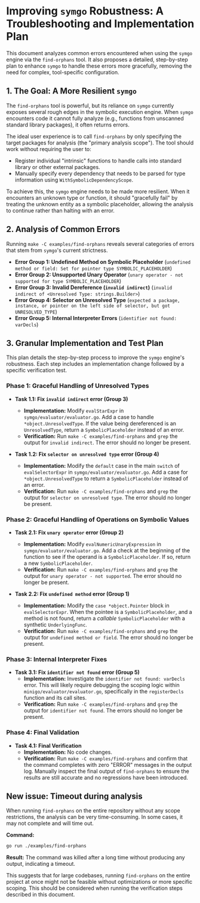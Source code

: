 # Improving `symgo` Robustness: A Troubleshooting and Implementation Plan

This document analyzes common errors encountered when using the `symgo` engine via the `find-orphans` tool. It also proposes a detailed, step-by-step plan to enhance `symgo` to handle these errors more gracefully, removing the need for complex, tool-specific configuration.

## 1. The Goal: A More Resilient `symgo`

The `find-orphans` tool is powerful, but its reliance on `symgo` currently exposes several rough edges in the symbolic execution engine. When `symgo` encounters code it cannot fully analyze (e.g., functions from unscanned standard library packages), it often returns errors.

The ideal user experience is to call `find-orphans` by only specifying the target packages for analysis (the "primary analysis scope"). The tool should work without requiring the user to:
-   Register individual "intrinsic" functions to handle calls into standard library or other external packages.
-   Manually specify every dependency that needs to be parsed for type information using `WithSymbolicDependencyScope`.

To achieve this, the `symgo` engine needs to be made more resilient. When it encounters an unknown type or function, it should "gracefully fail" by treating the unknown entity as a symbolic placeholder, allowing the analysis to continue rather than halting with an error.

## 2. Analysis of Common Errors

Running `make -C examples/find-orphans` reveals several categories of errors that stem from `symgo`'s current strictness.

-   **Error Group 1: Undefined Method on Symbolic Placeholder** (`undefined method or field: Set for pointer type SYMBOLIC_PLACEHOLDER`)
-   **Error Group 2: Unsupported Unary Operator** (`unary operator - not supported for type SYMBOLIC_PLACEHOLDER`)
-   **Error Group 3: Invalid Dereference (`invalid indirect`)** (`invalid indirect of <Unresolved Type: strings.Builder>`)
-   **Error Group 4: Selector on Unresolved Type** (`expected a package, instance, or pointer on the left side of selector, but got UNRESOLVED_TYPE`)
-   **Error Group 5: Internal Interpreter Errors** (`identifier not found: varDecls`)

## 3. Granular Implementation and Test Plan

This plan details the step-by-step process to improve the `symgo` engine's robustness. Each step includes an implementation change followed by a specific verification test.

### Phase 1: Graceful Handling of Unresolved Types

-   **Task 1.1: Fix `invalid indirect` error (Group 3)**
    -   **Implementation:** Modify `evalStarExpr` in `symgo/evaluator/evaluator.go`. Add a case to handle `*object.UnresolvedType`. If the value being dereferenced is an `UnresolvedType`, return a `SymbolicPlaceholder` instead of an error.
    -   **Verification:** Run `make -C examples/find-orphans` and `grep` the output for `invalid indirect`. The error should no longer be present.

-   **Task 1.2: Fix `selector on unresolved type` error (Group 4)**
    -   **Implementation:** Modify the `default` case in the main `switch` of `evalSelectorExpr` in `symgo/evaluator/evaluator.go`. Add a case for `*object.UnresolvedType` to return a `SymbolicPlaceholder` instead of an error.
    -   **Verification:** Run `make -C examples/find-orphans` and `grep` the output for `selector on unresolved type`. The error should no longer be present.

### Phase 2: Graceful Handling of Operations on Symbolic Values

-   **Task 2.1: Fix `unary operator` error (Group 2)**
    -   **Implementation:** Modify `evalNumericUnaryExpression` in `symgo/evaluator/evaluator.go`. Add a check at the beginning of the function to see if the operand is a `SymbolicPlaceholder`. If so, return a new `SymbolicPlaceholder`.
    -   **Verification:** Run `make -C examples/find-orphans` and `grep` the output for `unary operator - not supported`. The error should no longer be present.

-   **Task 2.2: Fix `undefined method` error (Group 1)**
    -   **Implementation:** Modify the `case *object.Pointer` block in `evalSelectorExpr`. When the pointee is a `SymbolicPlaceholder`, and a method is not found, return a *callable* `SymbolicPlaceholder` with a synthetic `UnderlyingFunc`.
    -   **Verification:** Run `make -C examples/find-orphans` and `grep` the output for `undefined method or field`. The error should no longer be present.

### Phase 3: Internal Interpreter Fixes

-   **Task 3.1: Fix `identifier not found` error (Group 5)**
    -   **Implementation:** Investigate the `identifier not found: varDecls` error. This will likely require debugging the scoping logic within `minigo/evaluator/evaluator.go`, specifically in the `registerDecls` function and its call sites.
    -   **Verification:** Run `make -C examples/find-orphans` and `grep` the output for `identifier not found`. The errors should no longer be present.

### Phase 4: Final Validation

-   **Task 4.1: Final Verification**
    -   **Implementation:** No code changes.
    -   **Verification:** Run `make -C examples/find-orphans` and confirm that the command completes with zero "ERROR" messages in the output log. Manually inspect the final output of `find-orphans` to ensure the results are still accurate and no regressions have been introduced.

## New issue: Timeout during analysis

When running `find-orphans` on the entire repository without any scope restrictions, the analysis can be very time-consuming. In some cases, it may not complete and will time out.

**Command:**
```sh
go run ./examples/find-orphans
```

**Result:**
The command was killed after a long time without producing any output, indicating a timeout.

This suggests that for large codebases, running `find-orphans` on the entire project at once might not be feasible without optimizations or more specific scoping. This should be considered when running the verification steps described in this document.
